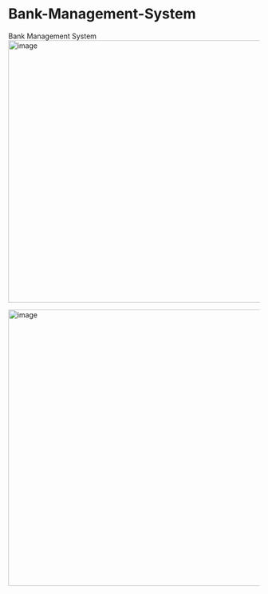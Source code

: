 # Bank-Management-System

Bank Management System
<img width="525" alt="image" src="https://github.com/0Alif0/Bank-Management-System/assets/29955878/458dd0da-00ad-4d2e-bc6a-59fa7fc7e19b">


<img width="553" alt="image" src="https://github.com/0Alif0/Bank-Management-System/assets/29955878/e425aec2-fbe4-46d5-8500-a9393936e354">
